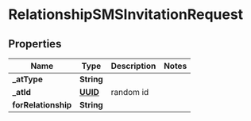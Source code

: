 # RelationshipSMSInvitationRequest

## Properties
Name | Type | Description | Notes
------------ | ------------- | ------------- | -------------
**_atType** | **String** |  | 
**_atId** | [**UUID**](UUID.md) | random id | 
**forRelationship** | **String** |  | 
